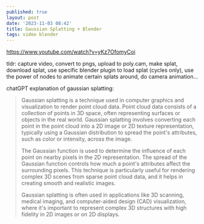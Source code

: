 ```yaml
---
published: true
layout: post
date: '2023-11-03 08:42'
title: Gaussian Splatting + Blender
tags: video blender 
---
```

<https://www.youtube.com/watch?v=yKz7OfomyCoi>

tldr: capture video, convert to pngs, upload to poly.cam, make splat, download splat, use specific blender plugin to load splat (cycles only), use the power of nodes to animate certain splats around, do camera animation...

chatGPT explanation of gaussian splatting:

> Gaussian splatting is a technique used in computer graphics and visualization to render point cloud data. Point cloud data consists of a collection of points in 3D space, often representing surfaces or objects in the real world. Gaussian splatting involves converting each point in the point cloud into a 2D image or 2D texture representation, typically using a Gaussian distribution to spread the point's attributes, such as color or intensity, across the image.
>
> The Gaussian function is used to determine the influence of each point on nearby pixels in the 2D representation. The spread of the Gaussian function controls how much a point's attributes affect the surrounding pixels. This technique is particularly useful for rendering complex 3D scenes from sparse point cloud data, and it helps in creating smooth and realistic images.
>
> Gaussian splatting is often used in applications like 3D scanning, medical imaging, and computer-aided design (CAD) visualization, where it's important to represent complex 3D structures with high fidelity in 2D images or on 2D displays.
